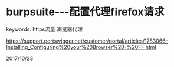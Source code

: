 # burpsuite---配置代理firefox请求

keywords: https流量 浏览器代理  

https://support.portswigger.net/customer/portal/articles/1783066-Installing_Configuring%20your%20Browser%20-%20FF.html  


2017/10/23  
